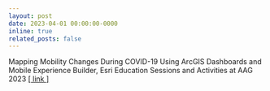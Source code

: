 ```yaml
---
layout: post
date: 2023-04-01 00:00:00-0000
inline: true
related_posts: false
---
```


Mapping Mobility Changes During COVID-19 Using ArcGIS Dashboards and Mobile Experience Builder, Esri Education Sessions and Activities at AAG 2023 [\[ link \]](https://community.esri.com/t5/higher-education-docs/esri-education-sessions-and-activities-at-aag-2023/ta-p/1265486/jump-to/first-unread-message)